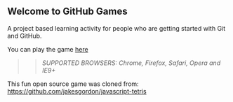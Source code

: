 ## Welcome to GitHub Games

A project based learning activity for people who are getting started with Git and GitHub.

You can play the game [here](https://ps-developers-sandbox.github.io/github-games-jessehouwing/)

>> _*SUPPORTED BROWSERS*: Chrome, Firefox, Safari, Opera and IE9+_

This fun open source game was cloned from: https://github.com/jakesgordon/javascript-tetris
